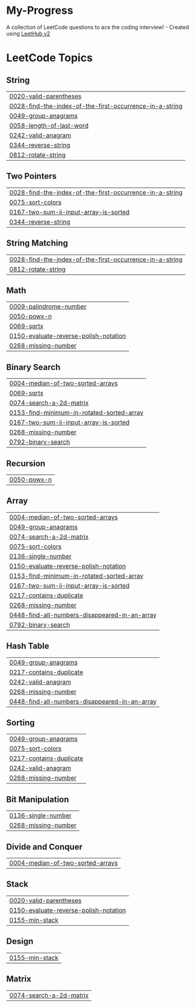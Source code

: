 # My-Progress
A collection of LeetCode questions to ace the coding interview! - Created using [LeetHub v2](https://github.com/arunbhardwaj/LeetHub-2.0)

<!---LeetCode Topics Start-->
# LeetCode Topics
## String
|  |
| ------- |
| [0020-valid-parentheses](https://github.com/Manimaran-tech/My-Progress/tree/master/0020-valid-parentheses) |
| [0028-find-the-index-of-the-first-occurrence-in-a-string](https://github.com/Manimaran-tech/My-Progress/tree/master/0028-find-the-index-of-the-first-occurrence-in-a-string) |
| [0049-group-anagrams](https://github.com/Manimaran-tech/My-Progress/tree/master/0049-group-anagrams) |
| [0058-length-of-last-word](https://github.com/Manimaran-tech/My-Progress/tree/master/0058-length-of-last-word) |
| [0242-valid-anagram](https://github.com/Manimaran-tech/My-Progress/tree/master/0242-valid-anagram) |
| [0344-reverse-string](https://github.com/Manimaran-tech/My-Progress/tree/master/0344-reverse-string) |
| [0812-rotate-string](https://github.com/Manimaran-tech/My-Progress/tree/master/0812-rotate-string) |
## Two Pointers
|  |
| ------- |
| [0028-find-the-index-of-the-first-occurrence-in-a-string](https://github.com/Manimaran-tech/My-Progress/tree/master/0028-find-the-index-of-the-first-occurrence-in-a-string) |
| [0075-sort-colors](https://github.com/Manimaran-tech/My-Progress/tree/master/0075-sort-colors) |
| [0167-two-sum-ii-input-array-is-sorted](https://github.com/Manimaran-tech/My-Progress/tree/master/0167-two-sum-ii-input-array-is-sorted) |
| [0344-reverse-string](https://github.com/Manimaran-tech/My-Progress/tree/master/0344-reverse-string) |
## String Matching
|  |
| ------- |
| [0028-find-the-index-of-the-first-occurrence-in-a-string](https://github.com/Manimaran-tech/My-Progress/tree/master/0028-find-the-index-of-the-first-occurrence-in-a-string) |
| [0812-rotate-string](https://github.com/Manimaran-tech/My-Progress/tree/master/0812-rotate-string) |
## Math
|  |
| ------- |
| [0009-palindrome-number](https://github.com/Manimaran-tech/My-Progress/tree/master/0009-palindrome-number) |
| [0050-powx-n](https://github.com/Manimaran-tech/My-Progress/tree/master/0050-powx-n) |
| [0069-sqrtx](https://github.com/Manimaran-tech/My-Progress/tree/master/0069-sqrtx) |
| [0150-evaluate-reverse-polish-notation](https://github.com/Manimaran-tech/My-Progress/tree/master/0150-evaluate-reverse-polish-notation) |
| [0268-missing-number](https://github.com/Manimaran-tech/My-Progress/tree/master/0268-missing-number) |
## Binary Search
|  |
| ------- |
| [0004-median-of-two-sorted-arrays](https://github.com/Manimaran-tech/My-Progress/tree/master/0004-median-of-two-sorted-arrays) |
| [0069-sqrtx](https://github.com/Manimaran-tech/My-Progress/tree/master/0069-sqrtx) |
| [0074-search-a-2d-matrix](https://github.com/Manimaran-tech/My-Progress/tree/master/0074-search-a-2d-matrix) |
| [0153-find-minimum-in-rotated-sorted-array](https://github.com/Manimaran-tech/My-Progress/tree/master/0153-find-minimum-in-rotated-sorted-array) |
| [0167-two-sum-ii-input-array-is-sorted](https://github.com/Manimaran-tech/My-Progress/tree/master/0167-two-sum-ii-input-array-is-sorted) |
| [0268-missing-number](https://github.com/Manimaran-tech/My-Progress/tree/master/0268-missing-number) |
| [0792-binary-search](https://github.com/Manimaran-tech/My-Progress/tree/master/0792-binary-search) |
## Recursion
|  |
| ------- |
| [0050-powx-n](https://github.com/Manimaran-tech/My-Progress/tree/master/0050-powx-n) |
## Array
|  |
| ------- |
| [0004-median-of-two-sorted-arrays](https://github.com/Manimaran-tech/My-Progress/tree/master/0004-median-of-two-sorted-arrays) |
| [0049-group-anagrams](https://github.com/Manimaran-tech/My-Progress/tree/master/0049-group-anagrams) |
| [0074-search-a-2d-matrix](https://github.com/Manimaran-tech/My-Progress/tree/master/0074-search-a-2d-matrix) |
| [0075-sort-colors](https://github.com/Manimaran-tech/My-Progress/tree/master/0075-sort-colors) |
| [0136-single-number](https://github.com/Manimaran-tech/My-Progress/tree/master/0136-single-number) |
| [0150-evaluate-reverse-polish-notation](https://github.com/Manimaran-tech/My-Progress/tree/master/0150-evaluate-reverse-polish-notation) |
| [0153-find-minimum-in-rotated-sorted-array](https://github.com/Manimaran-tech/My-Progress/tree/master/0153-find-minimum-in-rotated-sorted-array) |
| [0167-two-sum-ii-input-array-is-sorted](https://github.com/Manimaran-tech/My-Progress/tree/master/0167-two-sum-ii-input-array-is-sorted) |
| [0217-contains-duplicate](https://github.com/Manimaran-tech/My-Progress/tree/master/0217-contains-duplicate) |
| [0268-missing-number](https://github.com/Manimaran-tech/My-Progress/tree/master/0268-missing-number) |
| [0448-find-all-numbers-disappeared-in-an-array](https://github.com/Manimaran-tech/My-Progress/tree/master/0448-find-all-numbers-disappeared-in-an-array) |
| [0792-binary-search](https://github.com/Manimaran-tech/My-Progress/tree/master/0792-binary-search) |
## Hash Table
|  |
| ------- |
| [0049-group-anagrams](https://github.com/Manimaran-tech/My-Progress/tree/master/0049-group-anagrams) |
| [0217-contains-duplicate](https://github.com/Manimaran-tech/My-Progress/tree/master/0217-contains-duplicate) |
| [0242-valid-anagram](https://github.com/Manimaran-tech/My-Progress/tree/master/0242-valid-anagram) |
| [0268-missing-number](https://github.com/Manimaran-tech/My-Progress/tree/master/0268-missing-number) |
| [0448-find-all-numbers-disappeared-in-an-array](https://github.com/Manimaran-tech/My-Progress/tree/master/0448-find-all-numbers-disappeared-in-an-array) |
## Sorting
|  |
| ------- |
| [0049-group-anagrams](https://github.com/Manimaran-tech/My-Progress/tree/master/0049-group-anagrams) |
| [0075-sort-colors](https://github.com/Manimaran-tech/My-Progress/tree/master/0075-sort-colors) |
| [0217-contains-duplicate](https://github.com/Manimaran-tech/My-Progress/tree/master/0217-contains-duplicate) |
| [0242-valid-anagram](https://github.com/Manimaran-tech/My-Progress/tree/master/0242-valid-anagram) |
| [0268-missing-number](https://github.com/Manimaran-tech/My-Progress/tree/master/0268-missing-number) |
## Bit Manipulation
|  |
| ------- |
| [0136-single-number](https://github.com/Manimaran-tech/My-Progress/tree/master/0136-single-number) |
| [0268-missing-number](https://github.com/Manimaran-tech/My-Progress/tree/master/0268-missing-number) |
## Divide and Conquer
|  |
| ------- |
| [0004-median-of-two-sorted-arrays](https://github.com/Manimaran-tech/My-Progress/tree/master/0004-median-of-two-sorted-arrays) |
## Stack
|  |
| ------- |
| [0020-valid-parentheses](https://github.com/Manimaran-tech/My-Progress/tree/master/0020-valid-parentheses) |
| [0150-evaluate-reverse-polish-notation](https://github.com/Manimaran-tech/My-Progress/tree/master/0150-evaluate-reverse-polish-notation) |
| [0155-min-stack](https://github.com/Manimaran-tech/My-Progress/tree/master/0155-min-stack) |
## Design
|  |
| ------- |
| [0155-min-stack](https://github.com/Manimaran-tech/My-Progress/tree/master/0155-min-stack) |
## Matrix
|  |
| ------- |
| [0074-search-a-2d-matrix](https://github.com/Manimaran-tech/My-Progress/tree/master/0074-search-a-2d-matrix) |
<!---LeetCode Topics End-->